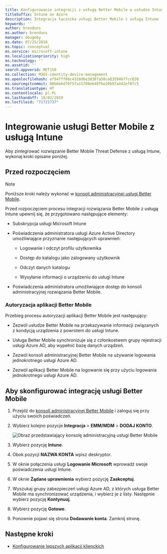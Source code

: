 ```yaml
---
title: Konfigurowanie integracji z usługą Better Mobile w usłudze Intune
titleSuffix: Intune on Azure
description: Integracja łącznika usługi Better Mobile z usługą Intune
keywords: ''
author: brenduns
ms.author: brenduns
manager: dougeby
ms.date: 07/25/2018
ms.topic: conceptual
ms.service: microsoft-intune
ms.localizationpriority: high
ms.technology: ''
ms.assetid: ''
search.appverid: MET150
ms.collection: M365-identity-device-management
ms.openlocfilehash: ef94fff88c4318d6e3d387a58ca8359467fcc028
ms.sourcegitcommit: 88b6e6d70f5fa15708e640f6e20b97a442ef07c5
ms.translationtype: HT
ms.contentlocale: pl-PL
ms.lasthandoff: 10/02/2019
ms.locfileid: "71721737"
---
```

# <a name="integrate-better-mobile-with-intune"></a>Integrowanie usługi Better Mobile z usługą Intune

Aby zintegrować rozwiązanie Better Mobile Threat Defense z usługą Intune, wykonaj kroki opisane poniżej.

## <a name="before-you-begin"></a>Przed rozpoczęciem

> [!NOTE]
> Poniższe kroki należy wykonać w [konsoli administracyjnej usługi Better Mobile](https://aad.bmobi.net).

Przed rozpoczęciem procesu integracji rozwiązania Better Mobile z usługą Intune upewnij się, że przygotowano następujące elementy:

- Subskrypcja usługi Microsoft Intune

- Poświadczenia administratora usługi Azure Active Directory umożliwiające przyznanie następujących uprawnień:

  - Logowanie i odczyt profilu użytkownika

  - Dostęp do katalogu jako zalogowany użytkownik

  - Odczyt danych katalogu

  - Wysyłanie informacji o urządzeniu do usługi Intune

- Poświadczenia administratora umożliwiające dostęp do konsoli administracyjnej rozwiązania Better Mobile.

### <a name="better-mobile-app-authorization"></a>Autoryzacja aplikacji Better Mobile

Przebieg procesu autoryzacji aplikacji Better Mobile jest następujący:

- Zezwól usłudze Better Mobile na przekazywanie informacji związanych z kondycją urządzenia z powrotem do usługi Intune.

- Usługa Better Mobile synchronizuje się z członkostwem grupy rejestracji usługi Azure AD, aby wypełnić bazę danych urządzeń.

- Zezwól konsoli administracyjnej Better Mobile na używanie logowania jednokrotnego usługi Azure AD.

- Zezwól aplikacji Better Mobile na logowanie się przy użyciu logowania jednokrotnego usługi Azure AD.

## <a name="to-set-up-better-mobile-integration"></a>Aby skonfigurować integrację usługi Better Mobile

1. Przejdź do [konsoli administracyjnej Better Mobile](https://aad.bmobi.net) i zaloguj się przy użyciu swoich poświadczeń.
2. Wybierz kolejno pozycje **Integracja** > **EMM/MDM** > **DODAJ KONTO**.

     ![Obraz przedstawiający konsolę administracyjną usługi Better Mobile](./media/better-mobile-mtd-connector-integration/better_mobile_console.png)
 
3. Wybierz pozycję **Intune**.
4. Obok pozycji **NAZWA KONTA** wpisz deskryptor. 
5. W oknie połączenia usługi **Logowanie Microsoft** wprowadź swoje poświadczenia usługi Intune.
6. W oknie **Żądane uprawnienia** wybierz pozycję **Zaakceptuj**.
7. Wyszukaj grupy zabezpieczeń usługi Azure AD, z których usługa Better Mobile ma synchronizować urządzenia, i wybierz je z listy. Następnie wybierz pozycję **Kontynuuj**.
8. Wybierz pozycję **Gotowe**.
9. Ponownie pojawi się strona **Dodawanie konta**. Zamknij stronę. 

## <a name="next-steps"></a>Następne kroki

- [Konfigurowanie lepszych aplikacji klienckich](mtd-apps-ios-app-configuration-policy-add-assign.md)

